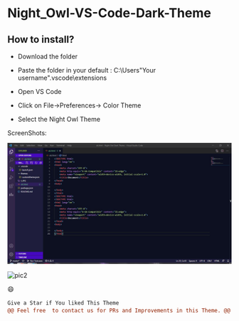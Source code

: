 # Night_Owl-VS-Code-Dark-Theme

## How to install?

- Download the folder

- Paste the folder in your default : C:\Users\"Your username"\.vscode\extensions

- Open VS Code

- Click on File->Preferences-> Color Theme

- Select the Night Owl Theme


ScreenShots:

![pic](1.JPG)

![pic2](2.JPG)



😄
```diff
Give a Star if You liked This Theme
@@ Feel free  to contact us for PRs and Improvements in this Theme. @@ 
